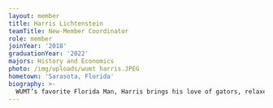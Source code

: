 ```yaml
---
layout: member
title: Harris Lichtenstein
teamTitle: New-Member Coordinator
role: member
joinYear: '2018'
graduationYear: '2022'
majors: History and Economics
photo: /img/uploads/wumt harris.JPEG
hometown: 'Sarasota, Florida'
biography: >-
  WUMT’s favorite Florida Man, Harris brings his love of gators, relaxed clothing standards, and utter cluelessness about the Midwest to every team function. He absolutely loves public speaking and this team, and he could not ask for a better group of people to devote his time to!
---
```



